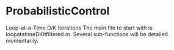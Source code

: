 # ProbabilisticControl

Loop-at-a-Time D/K Iterations
The main file to start with is loopatatimeDKItfiltered.m.  Several sub-functions will be detailed momentarily.  
